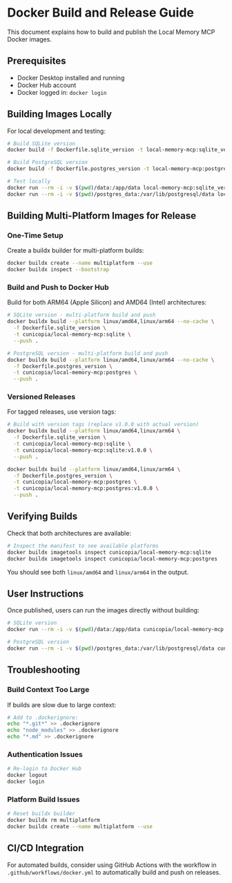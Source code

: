 # Docker Build and Release Guide

This document explains how to build and publish the Local Memory MCP Docker images.

## Prerequisites

- Docker Desktop installed and running
- Docker Hub account
- Docker logged in: `docker login`

## Building Images Locally

For local development and testing:

```bash
# Build SQLite version
docker build -f Dockerfile.sqlite_version -t local-memory-mcp:sqlite_version .

# Build PostgreSQL version  
docker build -f Dockerfile.postgres_version -t local-memory-mcp:postgres_version .

# Test locally
docker run --rm -i -v $(pwd)/data:/app/data local-memory-mcp:sqlite_version
docker run --rm -i -v $(pwd)/postgres_data:/var/lib/postgresql/data local-memory-mcp:postgres_version
```

## Building Multi-Platform Images for Release

### One-Time Setup

Create a buildx builder for multi-platform builds:

```bash
docker buildx create --name multiplatform --use
docker buildx inspect --bootstrap
```

### Build and Push to Docker Hub

Build for both ARM64 (Apple Silicon) and AMD64 (Intel) architectures:

```bash
# SQLite version - multi-platform build and push
docker buildx build --platform linux/amd64,linux/arm64 --no-cache \
  -f Dockerfile.sqlite_version \
  -t cunicopia/local-memory-mcp:sqlite \
  --push .

# PostgreSQL version - multi-platform build and push
docker buildx build --platform linux/amd64,linux/arm64 --no-cache \
  -f Dockerfile.postgres_version \
  -t cunicopia/local-memory-mcp:postgres \
  --push .
```

### Versioned Releases

For tagged releases, use version tags:

```bash
# Build with version tags (replace v1.0.0 with actual version)
docker buildx build --platform linux/amd64,linux/arm64 \
  -f Dockerfile.sqlite_version \
  -t cunicopia/local-memory-mcp:sqlite \
  -t cunicopia/local-memory-mcp:sqlite:v1.0.0 \
  --push .

docker buildx build --platform linux/amd64,linux/arm64 \
  -f Dockerfile.postgres_version \
  -t cunicopia/local-memory-mcp:postgres \
  -t cunicopia/local-memory-mcp:postgres:v1.0.0 \
  --push .
```

## Verifying Builds

Check that both architectures are available:

```bash
# Inspect the manifest to see available platforms
docker buildx imagetools inspect cunicopia/local-memory-mcp:sqlite
docker buildx imagetools inspect cunicopia/local-memory-mcp:postgres
```

You should see both `linux/amd64` and `linux/arm64` in the output.

## User Instructions

Once published, users can run the images directly without building:

```bash
# SQLite version
docker run --rm -i -v $(pwd)/data:/app/data cunicopia/local-memory-mcp:sqlite

# PostgreSQL version
docker run --rm -i -v $(pwd)/postgres_data:/var/lib/postgresql/data cunicopia/local-memory-mcp:postgres
```

## Troubleshooting

### Build Context Too Large
If builds are slow due to large context:
```bash
# Add to .dockerignore:
echo "*.git*" >> .dockerignore
echo "node_modules" >> .dockerignore
echo "*.md" >> .dockerignore
```

### Authentication Issues
```bash
# Re-login to Docker Hub
docker logout
docker login
```

### Platform Build Issues
```bash
# Reset buildx builder
docker buildx rm multiplatform
docker buildx create --name multiplatform --use
```

## CI/CD Integration

For automated builds, consider using GitHub Actions with the workflow in `.github/workflows/docker.yml` to automatically build and push on releases.